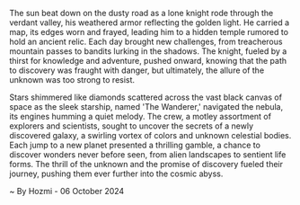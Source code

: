 
The sun beat down on the dusty road as a lone knight rode through the verdant valley, his weathered armor reflecting the golden light. He carried a map, its edges worn and frayed, leading him to a hidden temple rumored to hold an ancient relic. Each day brought new challenges, from treacherous mountain passes to bandits lurking in the shadows. The knight, fueled by a thirst for knowledge and adventure, pushed onward, knowing that the path to discovery was fraught with danger, but ultimately, the allure of the unknown was too strong to resist.

Stars shimmered like diamonds scattered across the vast black canvas of space as the sleek starship, named 'The Wanderer,' navigated the nebula, its engines humming a quiet melody. The crew, a motley assortment of explorers and scientists, sought to uncover the secrets of a newly discovered galaxy, a swirling vortex of colors and unknown celestial bodies. Each jump to a new planet presented a thrilling gamble, a chance to discover wonders never before seen, from alien landscapes to sentient life forms. The thrill of the unknown and the promise of discovery fueled their journey, pushing them ever further into the cosmic abyss. 

~ By Hozmi - 06 October 2024

